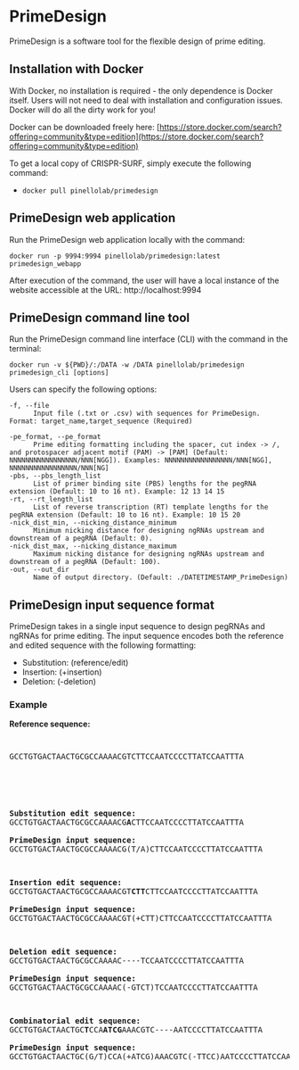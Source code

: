# PrimeDesign

PrimeDesign is a software tool for the flexible design of prime editing.

## Installation with Docker

With Docker, no installation is required - the only dependence is Docker itself. Users will not need to deal with installation and configuration issues. Docker will do all the dirty work for you!

Docker can be downloaded freely here: [https://store.docker.com/search?offering=community&type=edition](https://store.docker.com/search?offering=community&type=edition)

To get a local copy of CRISPR-SURF, simply execute the following command:
* ```docker pull pinellolab/primedesign```

## PrimeDesign web application

Run the PrimeDesign web application locally with the command:

```
docker run -p 9994:9994 pinellolab/primedesign:latest primedesign_webapp
```
After execution of the command, the user will have a local instance of the website accessible at the URL: http://localhost:9994

## PrimeDesign command line tool

Run the PrimeDesign command line interface (CLI) with the command in the terminal:

```
docker run -v ${PWD}/:/DATA -w /DATA pinellolab/primedesign primedesign_cli [options]
```

Users can specify the following options:
```
-f, --file
      Input file (.txt or .csv) with sequences for PrimeDesign. Format: target_name,target_sequence (Required)

-pe_format, --pe_format
      Prime editing formatting including the spacer, cut index -> /, and protospacer adjacent motif (PAM) -> [PAM] (Default: NNNNNNNNNNNNNNNNN/NNN[NGG]). Examples: NNNNNNNNNNNNNNNNN/NNN[NGG], NNNNNNNNNNNNNNNNN/NNN[NG]
-pbs, --pbs_length_list
      List of primer binding site (PBS) lengths for the pegRNA extension (Default: 10 to 16 nt). Example: 12 13 14 15
-rt, --rt_length_list
      List of reverse transcription (RT) template lengths for the pegRNA extension (Default: 10 to 16 nt). Example: 10 15 20
-nick_dist_min, --nicking_distance_minimum
      Minimum nicking distance for designing ngRNAs upstream and downstream of a pegRNA (Default: 0).
-nick_dist_max, --nicking_distance_maximum
      Maximum nicking distance for designing ngRNAs upstream and downstream of a pegRNA (Default: 100).
-out, --out_dir
      Name of output directory. (Default: ./DATETIMESTAMP_PrimeDesign)
```
## PrimeDesign input sequence format

PrimeDesign takes in a single input sequence to design pegRNAs and ngRNAs for prime editing. The input sequence encodes both the reference and edited sequence with the following formatting:

* Substitution:     (reference/edit)
* Insertion:        (+insertion)
* Deletion:         (-deletion)

### Example
**Reference sequence:**<pre><pre><pre>GCCTGTGACTAACTGCGCCAAAACGTCTTCCAATCCCCTTATCCAATTTA<pre><pre><pre>

**Substitution edit sequence:**   GCCTGTGACTAACTGCGCCAAAACG**A**CTTCCAATCCCCTTATCCAATTTA<br/>
**PrimeDesign input sequence:**   GCCTGTGACTAACTGCGCCAAAACG(T/A)CTTCCAATCCCCTTATCCAATTTA

**Insertion edit sequence:**      GCCTGTGACTAACTGCGCCAAAACGT**CTT**CTTCCAATCCCCTTATCCAATTTA<br/>
**PrimeDesign input sequence:**   GCCTGTGACTAACTGCGCCAAAACGT(+CTT)CTTCCAATCCCCTTATCCAATTTA

**Deletion edit sequence:**       GCCTGTGACTAACTGCGCCAAAAC----TCCAATCCCCTTATCCAATTTA<br/>
**PrimeDesign input sequence:**   GCCTGTGACTAACTGCGCCAAAAC(-GTCT)TCCAATCCCCTTATCCAATTTA

**Combinatorial edit sequence:**  GCCTGTGACTAACTGC**T**CCA**ATCG**AAACGTC----AATCCCCTTATCCAATTTA<br/>
**PrimeDesign input sequence:**   GCCTGTGACTAACTGC(G/T)CCA(+ATCG)AAACGTC(-TTCC)AATCCCCTTATCCAATTTA
